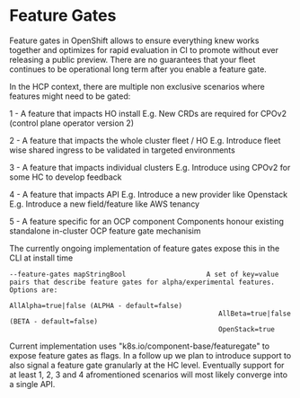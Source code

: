 # Feature Gates

Feature gates in OpenShift allows to ensure everything knew works together and optimizes for rapid evaluation in CI to promote without ever releasing a public preview.
There are no guarantees that your fleet continues to be operational long term after you enable a feature gate.

In the HCP context, there are multiple non exclusive scenarios where features might need to be gated:

1 - A feature that impacts HO install
E.g. New CRDs are required for CPOv2 (control plane operator version 2)

2 - A feature that impacts the whole cluster fleet / HO
E.g. Introduce fleet wise shared ingress to be validated in targeted environments

3 - A feature that impacts individual clusters
E.g. Introduce using CPOv2 for some HC to develop feedback

4 - A feature that impacts API
E.g. Introduce a new provider like Openstack
E.g. Introduce a new field/feature like AWS tenancy

5 - A feature specific for an OCP component
Components honour existing standalone in-cluster OCP feature gate mechanisim

The currently ongoing implementation of feature gates expose this in the CLI at install time
```
--feature-gates mapStringBool                    A set of key=value pairs that describe feature gates for alpha/experimental features. Options are:
                                                    AllAlpha=true|false (ALPHA - default=false)
                                                    AllBeta=true|false (BETA - default=false)
                                                    OpenStack=true
```

Current implementation uses "k8s.io/component-base/featuregate" to expose feature gates as flags.
In a follow up we plan to introduce support to also signal a feature gate granularly at the HC level.
Eventually support for at least 1, 2, 3 and 4 afromentioned scenarios will most likely converge into a single API.
